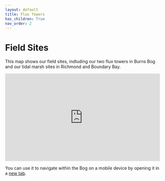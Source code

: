 ```yaml
---
layout: default
title: Flux Towers
has_children: True
nav_order: 2
---
```


# Field Sites

This map shows our field sites, indluding our two flux towers in Burns Bog and our tidal marsh sites in Richmond and Boundary Bay.


<div style="overflow: hidden;
  padding-top: 56.25%;
  position: relative">
  <iframe src="https://ubc-micromet.github.io/FieldSiteMaps/" title="Processes" scrolling="no" frameborder="0"
    style="border: 0;
   height: 100%;
   left: 0;
   position: absolute;
   top: 0;
   width: 100%;">
   <p>Your browser does not support iframes.</p>
 </iframe>
</div>


You can use it to navigate within the Bog on a mobile device by opening it in a [new tab](https://ubc-micromet.github.io/FieldSiteMaps/).